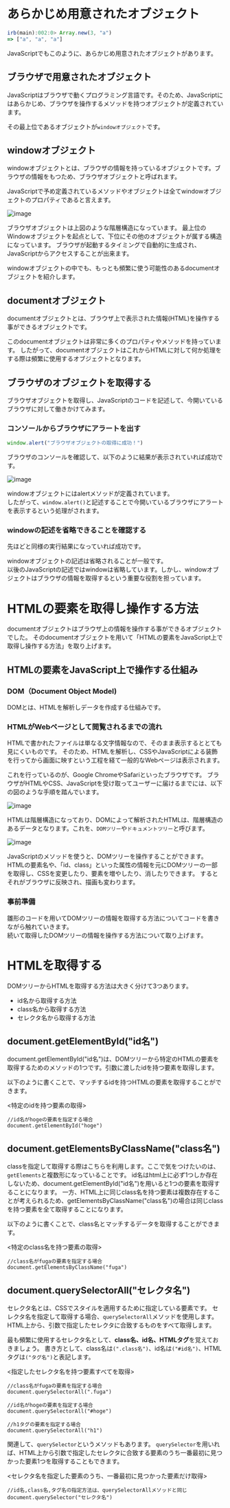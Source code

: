 # あらかじめ用意されたオブジェクト

```javascript
irb(main):002:0> Array.new(3, "a")
=> ["a", "a", "a"]
```

JavaScriptでもこのように、あらかじめ用意されたオブジェクトがあります。

## ブラウザで用意されたオブジェクト

JavaScriptはブラウザで動くプログラミング言語です。そのため、JavaScriptにはあらかじめ、ブラウザを操作するメソッドを持つオブジェクトが定義されています。

その最上位であるオブジェクトが`windowオブジェクト`です。

## windowオブジェクト

windowオブジェクトとは、ブラウザの情報を持っているオブジェクトです。ブラウザの情報をもつため、ブラウザオブジェクトと呼ばれます。

JavaScriptで予め定義されているメソッドやオブジェクトは全てwindowオブジェクトのプロパティであると言えます。

![image](https://github.com/koharayuki/til/assets/132040884/80a5e08e-ec0b-4f42-9819-ead5cd24fc6f)

ブラウザオブジェクトは上図のような階層構造になっています。
最上位のWindowオブジェクトを起点として、下位にその他のオブジェクトが属する構造になっています。
ブラウザが起動するタイミングで自動的に生成され、JavaScriptからアクセスすることが出来ます。

windowオブジェクトの中でも、もっとも頻繁に使う可能性のあるdocumentオブジェクトを紹介します。

## documentオブジェクト

documentオブジェクトとは、ブラウザ上で表示された情報(HTML)を操作する事ができるオブジェクトです。

このdocumentオブジェクトは非常に多くのプロパティやメソッドを持っています。
したがって、documentオブジェクトはこれからHTMLに対して何か処理をする際は頻繁に使用するオブジェクトとなります。

## ブラウザのオブジェクトを取得する

ブラウザオブジェクトを取得し、JavaScriptのコードを記述して、今開いているブラウザに対して働きかけてみます。

### コンソールからブラウザにアラートを出す

```javascript
window.alert("ブラウザオブジェクトの取得に成功！")
```

ブラウザのコンソールを確認して、以下のように結果が表示されていれば成功です。

![image](https://github.com/koharayuki/til/assets/132040884/27bc28c1-a7f7-47a0-884b-83f30c6a762d)

windowオブジェクトにはalertメソッドが定義されています。<br>
したがって、`window.alert()`と記述することで今開いているブラウザにアラートを表示するという処理がされます。

### windowの記述を省略できることを確認する

先ほどと同様の実行結果になっていれば成功です。

windowオブジェクトの記述は省略されることが一般です。<br>
以後のJavaScriptの記述ではwindowは省略しています。しかし、windowオブジェクトはブラウザの情報を取得するという重要な役割を担っています。  
  
  
# HTMLの要素を取得し操作する方法

documentオブジェクトはブラウザ上の情報を操作する事ができるオブジェクトでした。
そのdocumentオブジェクトを用いて「HTMLの要素をJavaScript上で取得し操作する方法」を取り上げます。

## HTMLの要素をJavaScript上で操作する仕組み

### DOM（Document Object Model)

DOMとは、HTMLを解析しデータを作成する仕組みです。

### HTMLがWebページとして閲覧されるまでの流れ

HTMLで書かれたファイルは単なる文字情報なので、そのまま表示するととても見にくいものです。
 そのため、HTMLを解析し、CSSやJavaScriptによる装飾を行ってから画面に映すという工程を経て一般的なWebページは表示されます。

これを行っているのが、Google ChromeやSafariといったブラウザです。
ブラウザがHTMLやCSS、JavaScriptを受け取ってユーザーに届けるまでには、以下の図のような手順を踏んでいます。

![image](https://github.com/koharayuki/til/assets/132040884/0396370d-0f6d-4f35-be17-77c1b4ffbe86)

HTMLは階層構造になっており、DOMによって解析されたHTMLは、階層構造のあるデータとなります。これを、`DOMツリー`や`ドキュメントツリー`と呼びます。

![image](https://github.com/koharayuki/til/assets/132040884/db919fbe-387f-4e2b-9ce1-41e7eb227c74)

JavaScriptのメソッドを使うと、DOMツリーを操作することができます。
HTMLの要素名や、「id、class」といった属性の情報を元にDOMツリーの一部を取得し、CSSを変更したり、要素を増やしたり、消したりできます。
するとそれがブラウザに反映され、描画も変わります。

### 事前準備

雛形のコードを用いてDOMツリーの情報を取得する方法についてコードを書きながら触れていきます。<br>
続いて取得したDOMツリーの情報を操作する方法について取り上げます。  
  
  
# HTMLを取得する


DOMツリーからHTMLを取得する方法は大きく分けて3つあります。

- id名から取得する方法
- class名から取得する方法
- セレクタ名から取得する方法

## document.getElementById("id名")

document.getElementById("id名")は、DOMツリーから特定のHTMLの要素を取得するためのメソッドの1つです。引数に渡したidを持つ要素を取得します。

以下のように書くことで、マッチするidを持つHTMLの要素を取得することができます。

<特定のidを持つ要素の取得>
```javascript:特定のidを持つ要素の取得
//id名がhogeの要素を指定する場合
document.getElementById("hoge")
```

## document.getElementsByClassName("class名")

classを指定して取得する際はこちらを利用します。ここで気をつけたいのは、`getElements`と複数形になっていることです。
id名はhtml上に必ず1つしか存在しないため、document.getElementById("id名")を用いると1つの要素を取得することになります。
一方、HTML上に同じclass名を持つ要素は複数存在することが考えられるため、getElementsByClassName("class名")の場合は同じclassを持つ要素を全て取得することになります。

以下のように書くことで、class名とマッチするデータを取得することができます。

<特定のclass名を持つ要素の取得>
```javascript:特定のclass名を持つ要素の取得
//class名がfugaの要素を指定する場合
document.getElementsByClassName("fuga")
```

## document.querySelectorAll("セレクタ名")

セレクタ名とは、CSSでスタイルを適用するために指定している要素です。
セレクタ名を指定して取得する場合、`querySelectorAll`メソッドを使用します。HTML上から、引数で指定したセレクタに合致するものをすべて取得します。

最も頻繁に使用するセレクタ名として、**class名、id名、HTMLタグ**を覚えておきましょう。
書き方として、class名は`(".class名")`、id名は`("#id名")`、HTMLタグは`("タグ名")`と表記します。

<指定したセレクタ名を持つ要素すべてを取得>
```javascript:指定したセレクタ名を持つ要素すべてを取得
//class名がfugaの要素を指定する場合
document.querySelectorAll(".fuga")

//id名がhogeの要素を指定する場合
document.querySelectorAll("#hoge")

//h1タグの要素を指定する場合
document.querySelectorAll("h1")
```

関連して、`querySelector`というメソッドもあります。
`querySelector`を用いれば、HTML上から引数で指定したセレクタに合致する要素のうち一番最初に見つかった要素1つを取得することもできます。

<セレクタ名を指定した要素のうち、一番最初に見つかった要素だけ取得>
```javascript:セレクタ名を指定した要素のうち、一番最初に見つかった要素だけ取得
//id名,class名,タグ名の指定方法は、querySelectorAllメソッドと同じ
document.querySelector("セレクタ名") 
```










